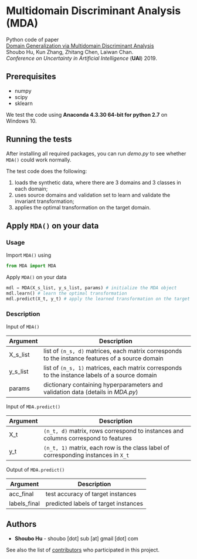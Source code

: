 # Multidomain Discriminant Analysis (MDA)

Python code of paper  
[Domain Generalization via Multidomain Discriminant Analysis](http://auai.org/uai2019/proceedings/papers/101.pdf)  
Shoubo Hu, Kun Zhang, Zhitang Chen, Laiwan Chan.  
*Conference on Uncertainty in Artificial Intelligence* (**UAI**) 2019.

## Prerequisites
- numpy
- scipy
- sklearn

We test the code using **Anaconda 4.3.30 64-bit for python 2.7** on Windows 10.

## Running the tests

After installing all required packages, you can run *demo.py* to see whether `MDA()` could work normally.

The test code does the following:
1. loads the synthetic data, where there are 3 domains and 3 classes in each domain;
2. uses source domains and validation set to learn and validate the invariant transformation;
3. applies the optimal transformation on the target domain.

## Apply `MDA()` on your data

### Usage

Import `MDA()` using

```python
from MDA import MDA
```

Apply `MDA()` on your data

```python
mdl = MDA(X_s_list, y_s_list, params) # initialize the MDA object
mdl.learn() # learn the optimal transformation
mdl.predict(X_t, y_t) # apply the learned transformation on the target data
```

### Description

Input of `MDA()`

| Argument  | Description  |
|---|---|
|X_s_list | list of `(n_s, d)` matrices, each matrix corresponds to the instance features of a source domain|
|y_s_list | list of `(n_s, 1)` matrices, each matrix corresponds to the instance labels of a source domain |
|params |dictionary containing hyperparameters and validation data (details in *MDA.py*) |

Input of `MDA.predict()`

| Argument  | Description  |
|---|---|
|X_t | `(n_t, d)` matrix, rows correspond to instances and columns correspond to features |
|y_t | `(n_t, 1)` matrix, each row is the class label of corresponding instances in `X_t` |

Output of `MDA.predict()`

| Argument  | Description  |
|---|---|
|acc_final | test accuracy of target instances |
|labels_final | predicted labels of target instances |

## Authors

* **Shoubo Hu** - shoubo [dot] sub [at] gmail [dot] com

See also the list of [contributors](https://github.com/amber0309/Multidomain-Discriminant-Analysis/graphs/contributors) who participated in this project.
